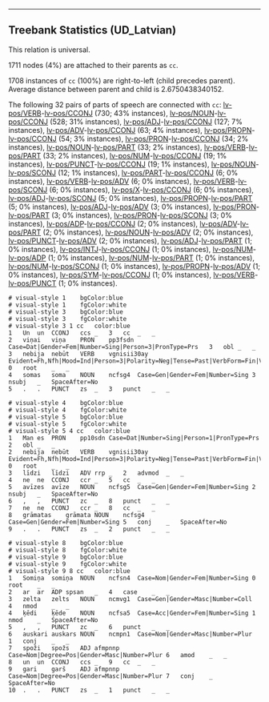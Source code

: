 

--------------------------------------------------------------------------------

## Treebank Statistics (UD_Latvian)

This relation is universal.

1711 nodes (4%) are attached to their parents as `cc`.

1708 instances of `cc` (100%) are right-to-left (child precedes parent).
Average distance between parent and child is 2.6750438340152.

The following 32 pairs of parts of speech are connected with `cc`: [lv-pos/VERB]()-[lv-pos/CCONJ]() (730; 43% instances), [lv-pos/NOUN]()-[lv-pos/CCONJ]() (528; 31% instances), [lv-pos/ADJ]()-[lv-pos/CCONJ]() (127; 7% instances), [lv-pos/ADV]()-[lv-pos/CCONJ]() (63; 4% instances), [lv-pos/PROPN]()-[lv-pos/CCONJ]() (54; 3% instances), [lv-pos/PRON]()-[lv-pos/CCONJ]() (34; 2% instances), [lv-pos/NOUN]()-[lv-pos/PART]() (33; 2% instances), [lv-pos/VERB]()-[lv-pos/PART]() (33; 2% instances), [lv-pos/NUM]()-[lv-pos/CCONJ]() (19; 1% instances), [lv-pos/PUNCT]()-[lv-pos/CCONJ]() (19; 1% instances), [lv-pos/NOUN]()-[lv-pos/SCONJ]() (12; 1% instances), [lv-pos/PART]()-[lv-pos/CCONJ]() (6; 0% instances), [lv-pos/VERB]()-[lv-pos/ADV]() (6; 0% instances), [lv-pos/VERB]()-[lv-pos/SCONJ]() (6; 0% instances), [lv-pos/X]()-[lv-pos/CCONJ]() (6; 0% instances), [lv-pos/ADJ]()-[lv-pos/SCONJ]() (5; 0% instances), [lv-pos/PROPN]()-[lv-pos/PART]() (5; 0% instances), [lv-pos/ADJ]()-[lv-pos/ADV]() (3; 0% instances), [lv-pos/PRON]()-[lv-pos/PART]() (3; 0% instances), [lv-pos/PRON]()-[lv-pos/SCONJ]() (3; 0% instances), [lv-pos/ADP]()-[lv-pos/CCONJ]() (2; 0% instances), [lv-pos/ADV]()-[lv-pos/PART]() (2; 0% instances), [lv-pos/NOUN]()-[lv-pos/ADV]() (2; 0% instances), [lv-pos/PUNCT]()-[lv-pos/ADV]() (2; 0% instances), [lv-pos/ADJ]()-[lv-pos/PART]() (1; 0% instances), [lv-pos/INTJ]()-[lv-pos/CCONJ]() (1; 0% instances), [lv-pos/NUM]()-[lv-pos/ADP]() (1; 0% instances), [lv-pos/NUM]()-[lv-pos/PART]() (1; 0% instances), [lv-pos/NUM]()-[lv-pos/SCONJ]() (1; 0% instances), [lv-pos/PROPN]()-[lv-pos/ADV]() (1; 0% instances), [lv-pos/SYM]()-[lv-pos/CCONJ]() (1; 0% instances), [lv-pos/VERB]()-[lv-pos/PUNCT]() (1; 0% instances).


~~~ conllu
# visual-style 1	bgColor:blue
# visual-style 1	fgColor:white
# visual-style 3	bgColor:blue
# visual-style 3	fgColor:white
# visual-style 3 1 cc	color:blue
1	Un	un	CCONJ	ccs	_	3	cc	_	_
2	viņai	viņa	PRON	pp3fsdn	Case=Dat|Gender=Fem|Number=Sing|Person=3|PronType=Prs	3	obl	_	_
3	nebija	nebūt	VERB	vgnisii30ay	Evident=Fh,Nfh|Mood=Ind|Person=3|Polarity=Neg|Tense=Past|VerbForm=Fin|Voice=Act	0	root	_	_
4	somas	soma	NOUN	ncfsg4	Case=Gen|Gender=Fem|Number=Sing	3	nsubj	_	SpaceAfter=No
5	.	.	PUNCT	zs	_	3	punct	_	_

~~~


~~~ conllu
# visual-style 4	bgColor:blue
# visual-style 4	fgColor:white
# visual-style 5	bgColor:blue
# visual-style 5	fgColor:white
# visual-style 5 4 cc	color:blue
1	Man	es	PRON	pp10sdn	Case=Dat|Number=Sing|Person=1|PronType=Prs	2	obl	_	_
2	nebija	nebūt	VERB	vgnisii30ay	Evident=Fh,Nfh|Mood=Ind|Person=3|Polarity=Neg|Tense=Past|VerbForm=Fin|Voice=Act	0	root	_	_
3	līdzi	līdzi	ADV	rrp	_	2	advmod	_	_
4	ne	ne	CCONJ	ccr	_	5	cc	_	_
5	avīzes	avīze	NOUN	ncfsg5	Case=Gen|Gender=Fem|Number=Sing	2	nsubj	_	SpaceAfter=No
6	,	,	PUNCT	zc	_	8	punct	_	_
7	ne	ne	CCONJ	ccr	_	8	cc	_	_
8	grāmatas	grāmata	NOUN	ncfsg4	Case=Gen|Gender=Fem|Number=Sing	5	conj	_	SpaceAfter=No
9	.	.	PUNCT	zs	_	2	punct	_	_

~~~


~~~ conllu
# visual-style 8	bgColor:blue
# visual-style 8	fgColor:white
# visual-style 9	bgColor:blue
# visual-style 9	fgColor:white
# visual-style 9 8 cc	color:blue
1	Somiņa	somiņa	NOUN	ncfsn4	Case=Nom|Gender=Fem|Number=Sing	0	root	_	_
2	ar	ar	ADP	spsan	_	4	case	_	_
3	zelta	zelts	NOUN	ncmvg1	Case=Gen|Gender=Masc|Number=Coll	4	nmod	_	_
4	ķēdi	ķēde	NOUN	ncfsa5	Case=Acc|Gender=Fem|Number=Sing	1	nmod	_	SpaceAfter=No
5	,	,	PUNCT	zc	_	6	punct	_	_
6	auskari	auskars	NOUN	ncmpn1	Case=Nom|Gender=Masc|Number=Plur	1	conj	_	_
7	spoži	spožs	ADJ	afmpnnp	Case=Nom|Degree=Pos|Gender=Masc|Number=Plur	6	amod	_	_
8	un	un	CCONJ	ccs	_	9	cc	_	_
9	gari	garš	ADJ	afmpnnp	Case=Nom|Degree=Pos|Gender=Masc|Number=Plur	7	conj	_	SpaceAfter=No
10	.	.	PUNCT	zs	_	1	punct	_	_

~~~


